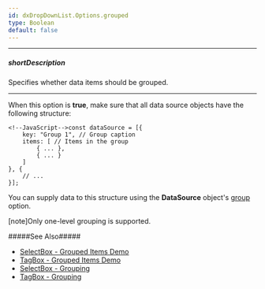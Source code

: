 ```yaml
---
id: dxDropDownList.Options.grouped
type: Boolean
default: false
---
```

---
##### shortDescription
Specifies whether data items should be grouped.

---
When this option is **true**, make sure that all data source objects have the following structure:

    <!--JavaScript-->const dataSource = [{
        key: "Group 1", // Group caption 
        items: [ // Items in the group
            { ... },
            { ... }
        ]
    }, {
        // ...
    }];

You can supply data to this structure using the **DataSource** object's [group](/api-reference/30%20Data%20Layer/DataSource/1%20Configuration/group.md '/Documentation/ApiReference/Data_Layer/DataSource/Configuration/#group') option.

[note]Only one-level grouping is supported.

#####See Also#####
- [SelectBox - Grouped Items Demo](https://js.devexpress.com/Demos/WidgetsGallery/Demo/Select_Box/GroupedItems)
- [TagBox - Grouped Items Demo](https://js.devexpress.com/Demos/WidgetsGallery/Demo/Tag_Box/GroupedItems)
- [SelectBox - Grouping](/concepts/05%20Widgets/SelectBox/07%20Grouping '/Documentation/Guide/Widgets/SelectBox/Grouping/')
- [TagBox - Grouping](/concepts/05%20Widgets/TagBox/07%20Grouping '/Documentation/Guide/Widgets/TagBox/Grouping/')